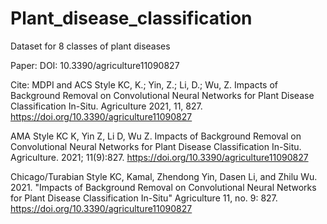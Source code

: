 # Plant_disease_classification
Dataset for 8 classes of plant diseases

Paper: DOI: 10.3390/agriculture11090827

Cite: 
MDPI and ACS Style
KC, K.; Yin, Z.; Li, D.; Wu, Z. Impacts of Background Removal on Convolutional Neural Networks for Plant Disease Classification In-Situ. Agriculture 2021, 11, 827. https://doi.org/10.3390/agriculture11090827

AMA Style
KC K, Yin Z, Li D, Wu Z. Impacts of Background Removal on Convolutional Neural Networks for Plant Disease Classification In-Situ. Agriculture. 2021; 11(9):827. https://doi.org/10.3390/agriculture11090827

Chicago/Turabian Style
KC, Kamal, Zhendong Yin, Dasen Li, and Zhilu Wu. 2021. "Impacts of Background Removal on Convolutional Neural Networks for Plant Disease Classification In-Situ" Agriculture 11, no. 9: 827. https://doi.org/10.3390/agriculture11090827
